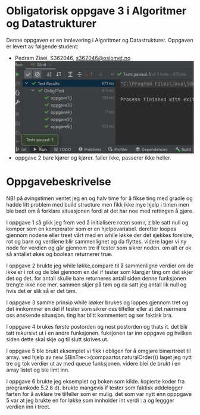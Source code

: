 # Obligatorisk oppgave 3 i Algoritmer og Datastrukturer

Denne oppgaven er en innlevering i Algoritmer og Datastrukturer. 
Oppgaven er levert av følgende student:
* Pedram Ziaei, S362046, s362046@oslomet.no
![img.png](img.png)
* oppgave 2 bare kjører og kjører. failer ikke, passerer ikke heller.

# Oppgavebeskrivelse

NB! på øvingstimen ventet jeg en og halv time for å fikse ting med gradle og hadde litt problem med build structure men 
fikk ikke mye hjelp i timen men ble bedt om å forklare situasjonen fordi at det har noe med rettingen å gjøre.

I oppgave 1 så gikk jeg frem ved å initialisere roten som r, z ble satt null og komper som en komperator som er
en hjelpevariabel. deretter loopes gjennom nodene eller treet vårt med en while løkke der det sjekkes foreldre, rot og
barn og verdiene blir sammenlignet og da flyttes. videre lager vi ny node for verdien og går gjennom tre if tester som
sikrer noden. om alt er ok så antallet økes og boolean returnerer true.

I oppgave 2 brukte jeg while løkke,compare til å sammenligne verdier om de ikke er i rot
og de blei gjennom en del if tester som klargjør ting om det skjer det og det.
for antall skulle bare returneres antall siden denne funksjonen trengte ikke noe mer.
sammen skjer på tøm og da satt jeg antall lik null og hvis det er slik så er det tøm.

I oppgave 3 samme prinsip while løøker brukes og loppes gjennom tret og det innkommer en del if tester
som sikrer oss tilfeller eller at det nærmere oss ønskende situasjon. ting har blitt kommentert og ser
faktisk bra.

I oppgave 4 brukes første postorden og nest postorden og thats it. det blir tatt rekursivt ut i en andre
funksjonen. fuksjonen tar inn oppgave og hvilken siden dette skal skje og til slutt skrives ut.

I oppgave 5 ble brukt eksemplet vi fikk i obligen for å omgjøre binærtreet til array. ved hjelp av
new SBinTre<>(compaartor.naturalOrder()) laget jeg nytt tre og tok verdier ut av med queue funksjonen.
videre blei de brukt i en array listet og ble limt inn.

I oppgave 6 brukte jeg eksemplet og boken som kilde. kopierte koder fra programkode 5.2 8 d). brukte mangevis
if tester som faktisk øddelegger farten for å avklare tre tilfeller som er mulig. det som var nytt
enn opppgave 5 var at jeg brukte en for løkke som innholder int verdi : a og leggger verdien inn i treet.

